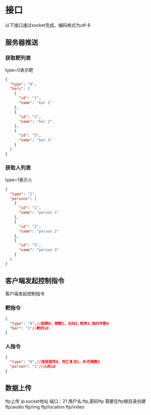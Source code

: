 # 接口

以下接口通过socket完成，编码格式为utf-8

## 服务器推送

### 获取靶列表

type=0表示靶
```json {.line-numbers}
{
  "type": "0",
  "bars": [
    {
      "id": "1",
      "name": "bar 1"
    },
    {
      "id": "2",
      "name": "bar 2"
    },
    {
      "id": "3",
      "name": "bar 3"
    }
  ]
}

```
### 获取人列表

type=1表示人
```json {.line-numbers}
{
  "type": "1",
  "persons": [
    {
      "id": "1",
      "name": "person 1"
    },
    {
      "id": "2",
      "name": "person 2"
    },
    {
      "id": "3",
      "name": "person 3"
    }
  ]
}

```

## 客户端发起控制指令

客户端发起控制指令

### 靶指令

```json
{
  "type": "0",//起靶0，倒靶1，尖叫2,枪声3,询问环数4
  "bar": "1"//靶的id
}
```

### 人指令


```json
{
  "type": "0",//违规栽死0，死亡复活1，补充弹数2
  "person": "1"//人的id
}
```
## 数据上传

ftp上传
ip:socket地址
端口：21
用户名:ftp,密码ftp
需要在ftp根目录创建
ftp/audio  ftp/img  ftp/location  ftp/video


